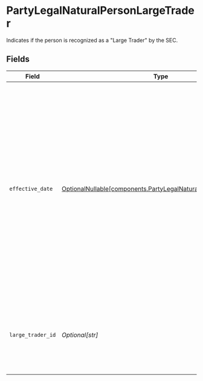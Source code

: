 # PartyLegalNaturalPersonLargeTrader

Indicates if the person is recognized as a "Large Trader" by the SEC.


## Fields

| Field                                                                                                                                                                                                                                                                               | Type                                                                                                                                                                                                                                                                                | Required                                                                                                                                                                                                                                                                            | Description                                                                                                                                                                                                                                                                         | Example                                                                                                                                                                                                                                                                             |
| ----------------------------------------------------------------------------------------------------------------------------------------------------------------------------------------------------------------------------------------------------------------------------------- | ----------------------------------------------------------------------------------------------------------------------------------------------------------------------------------------------------------------------------------------------------------------------------------- | ----------------------------------------------------------------------------------------------------------------------------------------------------------------------------------------------------------------------------------------------------------------------------------- | ----------------------------------------------------------------------------------------------------------------------------------------------------------------------------------------------------------------------------------------------------------------------------------- | ----------------------------------------------------------------------------------------------------------------------------------------------------------------------------------------------------------------------------------------------------------------------------------- |
| `effective_date`                                                                                                                                                                                                                                                                    | [OptionalNullable[components.PartyLegalNaturalPersonEffectiveDate]](../../models/components/partylegalnaturalpersoneffectivedate.md)                                                                                                                                                | :heavy_minus_sign:                                                                                                                                                                                                                                                                  | The date on which the trader meets or exceeds the large trader reporting threshold, which is defined by the U.S. Securities and Exchange Commission (SEC) as trades of 2 million shares or $20 million in a single day or 20 million shares or $200 million during a calendar month |                                                                                                                                                                                                                                                                                     |
| `large_trader_id`                                                                                                                                                                                                                                                                   | *Optional[str]*                                                                                                                                                                                                                                                                     | :heavy_minus_sign:                                                                                                                                                                                                                                                                  | SEC-issued ID signifying the person/entity as a large trader; Required for CAIS regulatory reporting.                                                                                                                                                                               | 123412341234                                                                                                                                                                                                                                                                        |